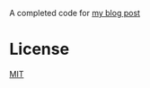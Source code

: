 A completed code for [my blog post](https://zetablog.ml/posts/nested-aligning-in-swiftui)

# License
[MIT](LICENSE)
